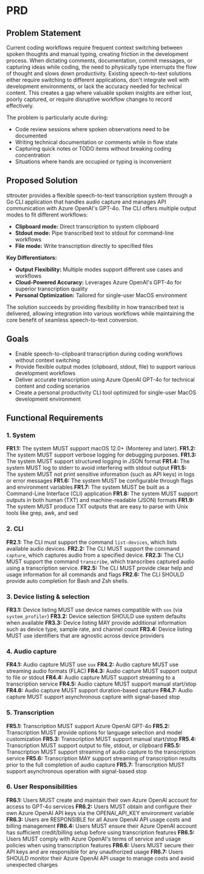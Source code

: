 # PRD

## Problem Statement

Current coding workflows require frequent context switching between spoken thoughts and manual typing, creating friction in the development process. When dictating comments, documentation, commit messages, or capturing ideas while coding, the need to physically type interrupts the flow of thought and slows down productivity. Existing speech-to-text solutions either require switching to different applications, don't integrate well with development environments, or lack the accuracy needed for technical content. This creates a gap where valuable spoken insights are either lost, poorly captured, or require disruptive workflow changes to record effectively.

The problem is particularly acute during:

- Code review sessions where spoken observations need to be documented
- Writing technical documentation or comments while in flow state
- Capturing quick notes or TODO items without breaking coding concentration
- Situations where hands are occupied or typing is inconvenient

## Proposed Solution

sttrouter provides a flexible speech-to-text transcription system through a Go CLI application that handles audio capture and manages API communication with Azure OpenAI's GPT-4o. The CLI offers multiple output modes to fit different workflows:

- **Clipboard mode:** Direct transcription to system clipboard
- **Stdout mode:** Pipe transcribed text to stdout for command-line workflows
- **File mode:** Write transcription directly to specified files

**Key Differentiators:**

- **Output Flexibility:** Multiple modes support different use cases and workflows
- **Cloud-Powered Accuracy:** Leverages Azure OpenAI's GPT-4o for superior transcription quality
- **Personal Optimization:** Tailored for single-user MacOS environment

The solution succeeds by providing flexibility in how transcribed text is delivered, allowing integration into various workflows while maintaining the core benefit of seamless speech-to-text conversion.

## Goals

- Enable speech-to-clipboard transcription during coding workflows without context switching
- Provide flexible output modes (clipboard, stdout, file) to support various development workflows
- Deliver accurate transcription using Azure OpenAI GPT-4o for technical content and coding scenarios
- Create a personal productivity CLI tool optimized for single-user MacOS development environment

## Functional Requirements

### 1. System

**FR1.1:** The system MUST support macOS 12.0+ (Monterey and later).
**FR1.2:** The system MUST support verbose logging for debugging purposes.
**FR1.3:** The system MUST support structured logging in JSON format
**FR1.4:** The system MUST log to stderr to avoid interfering with stdout output
**FR1.5:** The system MUST not print sensitive information (such as API keys) in logs or error messages
**FR1.6:** The system MUST be configurable through flags and environment variables
**FR1.7:** The system MUST be built as a Command-Line Interface (CLI) application
**FR1.8:** The system MUST support outputs in both human (TXT) and machine-readable (JSON) formats
**FR1.9:** The system MUST produce TXT outputs that are easy to parse with Unix tools like grep, awk, and sed

### 2. CLI

**FR2.1:** The CLI must support the command `list-devices`, which lists available audio devices.
**FR2.2:** The CLI MUST support the command `capture`, which captures audio from a specified device.
**FR2.3:** The CLI MUST support the command `transcribe`, which transcribes captured audio using a transcription service.
**FR2.5:** The CLI MUST provide clear help and usage information for all commands and flags
**FR2.6:** The CLI SHOULD provide auto completion for Bash and Zsh shells.

### 3. Device listing & selection

**FR3.1:** Device listing MUST use device names compatible with `sox` (via `system_profiler`)
**FR3.2:** Device selection SHOULD use system defaults when available
**FR3.3:** Device listing MAY provide additional information such as device type, sample rate, and channel count
**FR3.4:** Device listing MUST use identifiers that are agnostic across device providers

### 4. Audio capture

**FR4.1:** Audio capture MUST use `sox`
**FR4.2:** Audio capture MUST use streaming audio formats (FLAC)
**FR4.3:** Audio capture MUST support output to file or stdout
**FR4.4:** Audio capture MUST support streaming to a transcription service
**FR4.5:** Audio capture MUST support manual start/stop
**FR4.6:** Audio capture MUST support duration-based capture
**FR4.7:** Audio capture MUST support asynchronous capture with signal-based stop

### 5. Transcription

**FR5.1:** Transcription MUST support Azure OpenAI GPT-4o
**FR5.2:** Transcription MUST provide options for language selection and model customization
**FR5.3:** Transcription MUST support manual start/stop
**FR5.4:** Transcription MUST support output to file, stdout, or clipboard
**FR5.5:** Transcription MUST support streaming of audio capture to the transcription service
**FR5.6:** Transcription MAY support streaming of transcription results prior to the full completion of audio capture
**FR5.7:** Transcription MUST support asynchronous operation with signal-based stop

### 6. User Responsibilities

**FR6.1:** Users MUST create and maintain their own Azure OpenAI account for access to GPT-4o services
**FR6.2:** Users MUST obtain and configure their own Azure OpenAI API keys via the OPENAI_API_KEY environment variable
**FR6.3:** Users are RESPONSIBLE for all Azure OpenAI API usage costs and billing management
**FR6.4:** Users MUST ensure their Azure OpenAI account has sufficient credit/billing setup before using transcription features
**FR6.5:** Users MUST comply with Azure OpenAI's terms of service and usage policies when using transcription features
**FR6.6:** Users MUST secure their API keys and are responsible for any unauthorized usage
**FR6.7:** Users SHOULD monitor their Azure OpenAI API usage to manage costs and avoid unexpected charges
